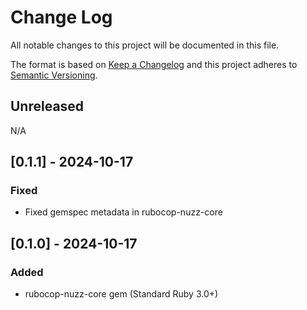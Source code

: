 # Change Log
All notable changes to this project will be documented in this file.
 
The format is based on [Keep a Changelog](http://keepachangelog.com/)
and this project adheres to [Semantic Versioning](http://semver.org/).
 
## Unreleased

N/A

## [0.1.1] - 2024-10-17

### Fixed

- Fixed gemspec metadata in rubocop-nuzz-core

## [0.1.0] - 2024-10-17
 
### Added

- rubocop-nuzz-core gem (Standard Ruby 3.0+)
